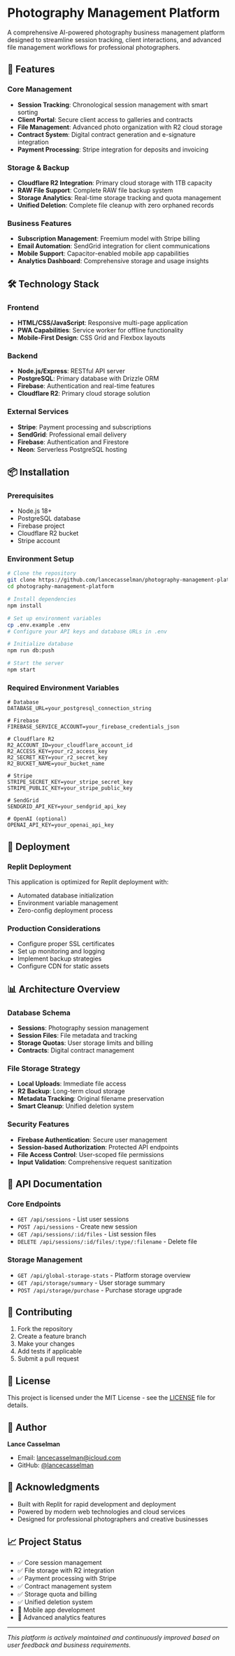 # Photography Management Platform

A comprehensive AI-powered photography business management platform designed to streamline session tracking, client interactions, and advanced file management workflows for professional photographers.

## 🚀 Features

### Core Management
- **Session Tracking**: Chronological session management with smart sorting
- **Client Portal**: Secure client access to galleries and contracts
- **File Management**: Advanced photo organization with R2 cloud storage
- **Contract System**: Digital contract generation and e-signature integration
- **Payment Processing**: Stripe integration for deposits and invoicing

### Storage & Backup
- **Cloudflare R2 Integration**: Primary cloud storage with 1TB capacity
- **RAW File Support**: Complete RAW file backup system
- **Storage Analytics**: Real-time storage tracking and quota management
- **Unified Deletion**: Complete file cleanup with zero orphaned records

### Business Features
- **Subscription Management**: Freemium model with Stripe billing
- **Email Automation**: SendGrid integration for client communications
- **Mobile Support**: Capacitor-enabled mobile app capabilities
- **Analytics Dashboard**: Comprehensive storage and usage insights

## 🛠️ Technology Stack

### Frontend
- **HTML/CSS/JavaScript**: Responsive multi-page application
- **PWA Capabilities**: Service worker for offline functionality
- **Mobile-First Design**: CSS Grid and Flexbox layouts

### Backend
- **Node.js/Express**: RESTful API server
- **PostgreSQL**: Primary database with Drizzle ORM
- **Firebase**: Authentication and real-time features
- **Cloudflare R2**: Primary cloud storage solution

### External Services
- **Stripe**: Payment processing and subscriptions
- **SendGrid**: Professional email delivery
- **Firebase**: Authentication and Firestore
- **Neon**: Serverless PostgreSQL hosting

## 📦 Installation

### Prerequisites
- Node.js 18+ 
- PostgreSQL database
- Firebase project
- Cloudflare R2 bucket
- Stripe account

### Environment Setup
```bash
# Clone the repository
git clone https://github.com/lancecasselman/photography-management-platform.git
cd photography-management-platform

# Install dependencies
npm install

# Set up environment variables
cp .env.example .env
# Configure your API keys and database URLs in .env

# Initialize database
npm run db:push

# Start the server
npm start
```

### Required Environment Variables
```env
# Database
DATABASE_URL=your_postgresql_connection_string

# Firebase
FIREBASE_SERVICE_ACCOUNT=your_firebase_credentials_json

# Cloudflare R2
R2_ACCOUNT_ID=your_cloudflare_account_id
R2_ACCESS_KEY=your_r2_access_key
R2_SECRET_KEY=your_r2_secret_key
R2_BUCKET_NAME=your_bucket_name

# Stripe
STRIPE_SECRET_KEY=your_stripe_secret_key
STRIPE_PUBLIC_KEY=your_stripe_public_key

# SendGrid
SENDGRID_API_KEY=your_sendgrid_api_key

# OpenAI (optional)
OPENAI_API_KEY=your_openai_api_key
```

## 🚀 Deployment

### Replit Deployment
This application is optimized for Replit deployment with:
- Automated database initialization
- Environment variable management
- Zero-config deployment process

### Production Considerations
- Configure proper SSL certificates
- Set up monitoring and logging
- Implement backup strategies
- Configure CDN for static assets

## 📊 Architecture Overview

### Database Schema
- **Sessions**: Photography session management
- **Session Files**: File metadata and tracking
- **Storage Quotas**: User storage limits and billing
- **Contracts**: Digital contract management

### File Storage Strategy
- **Local Uploads**: Immediate file access
- **R2 Backup**: Long-term cloud storage
- **Metadata Tracking**: Original filename preservation
- **Smart Cleanup**: Unified deletion system

### Security Features
- **Firebase Authentication**: Secure user management
- **Session-based Authorization**: Protected API endpoints
- **File Access Control**: User-scoped file permissions
- **Input Validation**: Comprehensive request sanitization

## 🔧 API Documentation

### Core Endpoints
- `GET /api/sessions` - List user sessions
- `POST /api/sessions` - Create new session
- `GET /api/sessions/:id/files` - List session files
- `DELETE /api/sessions/:id/files/:type/:filename` - Delete file

### Storage Management
- `GET /api/global-storage-stats` - Platform storage overview
- `GET /api/storage/summary` - User storage summary
- `POST /api/storage/purchase` - Purchase storage upgrade

## 🤝 Contributing

1. Fork the repository
2. Create a feature branch
3. Make your changes
4. Add tests if applicable
5. Submit a pull request

## 📝 License

This project is licensed under the MIT License - see the [LICENSE](LICENSE) file for details.

## 👤 Author

**Lance Casselman**
- Email: lancecasselman@icloud.com
- GitHub: [@lancecasselman](https://github.com/lancecasselman)

## 🙏 Acknowledgments

- Built with Replit for rapid development and deployment
- Powered by modern web technologies and cloud services
- Designed for professional photographers and creative businesses

## 📈 Project Status

- ✅ Core session management
- ✅ File storage with R2 integration
- ✅ Payment processing with Stripe
- ✅ Contract management system
- ✅ Storage quota and billing
- ✅ Unified deletion system
- 🔄 Mobile app development
- 🔄 Advanced analytics features

---

*This platform is actively maintained and continuously improved based on user feedback and business requirements.*